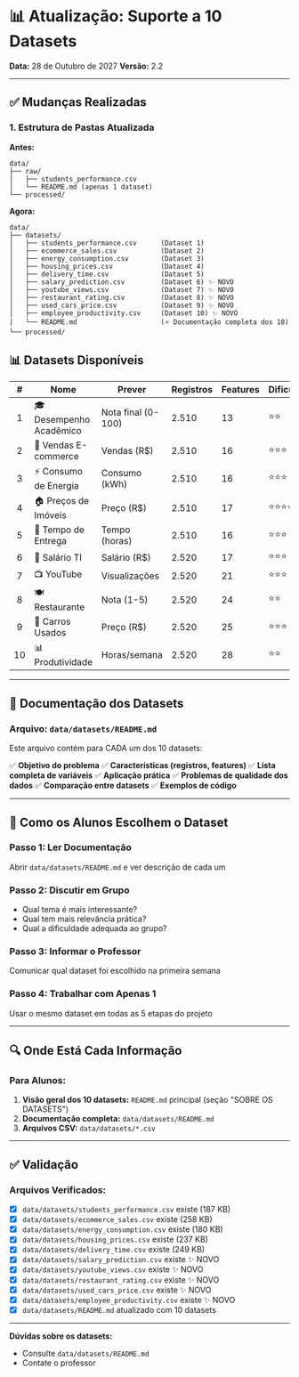 # 📊 Atualização: Suporte a 10 Datasets

**Data:** 28 de Outubro de 2027
**Versão:** 2.2

---

## ✅ Mudanças Realizadas

### 1. Estrutura de Pastas Atualizada

**Antes:**
```
data/
├── raw/
│   ├── students_performance.csv
│   └── README.md (apenas 1 dataset)
└── processed/
```

**Agora:**
```
data/
├── datasets/
│   ├── students_performance.csv      (Dataset 1)
│   ├── ecommerce_sales.csv           (Dataset 2)
│   ├── energy_consumption.csv        (Dataset 3)
│   ├── housing_prices.csv            (Dataset 4)
│   ├── delivery_time.csv             (Dataset 5)
│   ├── salary_prediction.csv         (Dataset 6) ✨ NOVO
│   ├── youtube_views.csv             (Dataset 7) ✨ NOVO
│   ├── restaurant_rating.csv         (Dataset 8) ✨ NOVO
│   ├── used_cars_price.csv           (Dataset 9) ✨ NOVO
│   ├── employee_productivity.csv     (Dataset 10) ✨ NOVO
│   └── README.md                     (⭐ Documentação completa dos 10)
└── processed/
```


## 📊 Datasets Disponíveis

| # | Nome | Prever | Registros | Features | Dificuldade |
|:-:|------|--------|-----------|----------|-------------|
| 1 | 🎓 Desempenho Acadêmico | Nota final (0-100) | 2.510 | 13 | ⭐⭐ |
| 2 | 🛒 Vendas E-commerce | Vendas (R$) | 2.510 | 16 | ⭐⭐⭐ |
| 3 | ⚡ Consumo de Energia | Consumo (kWh) | 2.510 | 16 | ⭐⭐⭐ |
| 4 | 🏠 Preços de Imóveis | Preço (R$) | 2.510 | 17 | ⭐⭐⭐⭐ |
| 5 | 🚚 Tempo de Entrega | Tempo (horas) | 2.510 | 16 | ⭐⭐⭐ |
| 6 | 💼 Salário TI | Salário (R$) | 2.520 | 17 | ⭐⭐⭐ |
| 7 | 📺 YouTube | Visualizações | 2.520 | 21 | ⭐⭐⭐ |
| 8 | 🍽️ Restaurante | Nota (1-5) | 2.520 | 24 | ⭐⭐ |
| 9 | 🚗 Carros Usados | Preço (R$) | 2.520 | 25 | ⭐⭐⭐ |
| 10 | 📊 Produtividade | Horas/semana | 2.520 | 28 | ⭐⭐ |

---

## 📖 Documentação dos Datasets

### Arquivo: `data/datasets/README.md`

Este arquivo contém para CADA um dos 10 datasets:

✅ **Objetivo do problema**
✅ **Características (registros, features)**
✅ **Lista completa de variáveis**
✅ **Aplicação prática**
✅ **Problemas de qualidade dos dados**
✅ **Comparação entre datasets**
✅ **Exemplos de código**

---

## 🎯 Como os Alunos Escolhem o Dataset

### Passo 1: Ler Documentação
Abrir `data/datasets/README.md` e ver descrição de cada um

### Passo 2: Discutir em Grupo
- Qual tema é mais interessante?
- Qual tem mais relevância prática?
- Qual a dificuldade adequada ao grupo?

### Passo 3: Informar o Professor
Comunicar qual dataset foi escolhido na primeira semana

### Passo 4: Trabalhar com Apenas 1
Usar o mesmo dataset em todas as 5 etapas do projeto

---

## 🔍 Onde Está Cada Informação

### Para Alunos:
1. **Visão geral dos 10 datasets:** `README.md` principal (seção "SOBRE OS DATASETS")
2. **Documentação completa:** `data/datasets/README.md`
3. **Arquivos CSV:** `data/datasets/*.csv`
---

## ✅ Validação

### Arquivos Verificados:
- [x] `data/datasets/students_performance.csv` existe (187 KB)
- [x] `data/datasets/ecommerce_sales.csv` existe (258 KB)
- [x] `data/datasets/energy_consumption.csv` existe (180 KB)
- [x] `data/datasets/housing_prices.csv` existe (237 KB)
- [x] `data/datasets/delivery_time.csv` existe (249 KB)
- [x] `data/datasets/salary_prediction.csv` existe ✨ NOVO
- [x] `data/datasets/youtube_views.csv` existe ✨ NOVO
- [x] `data/datasets/restaurant_rating.csv` existe ✨ NOVO
- [x] `data/datasets/used_cars_price.csv` existe ✨ NOVO
- [x] `data/datasets/employee_productivity.csv` existe ✨ NOVO
- [x] `data/datasets/README.md` atualizado com 10 datasets
---


**Dúvidas sobre os datasets:**
- Consulte `data/datasets/README.md`
- Contate o professor


